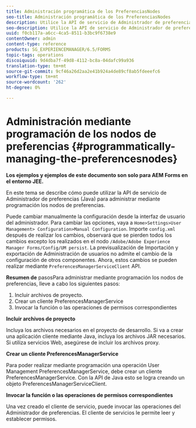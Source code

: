 ```yaml
---
title: Administración programática de los PreferenciasNodes
seo-title: Administración programática de los PreferenciasNodes
description: Utilice la API de servicio de Administrador de preferencias (Java) para administrar mediante programación los nodos de preferencias.
seo-description: Utilice la API de servicio de Administrador de preferencias (Java) para administrar mediante programación los nodos de preferencias.
uuid: f0cb117a-a6cc-4ca5-8511-b3bc9f6738e9
contentOwner: admin
content-type: reference
products: SG_EXPERIENCEMANAGER/6.5/FORMS
topic-tags: operations
discoiquuid: 9d4dba7f-49d8-4112-bc8a-04dafc99a936
translation-type: tm+mt
source-git-commit: 9cf46a26d2aa2e41b924a4de89cf8ab5fdeeefc6
workflow-type: tm+mt
source-wordcount: '262'
ht-degree: 0%

---
```



# Administración mediante programación de los nodos de preferencias {#programmatically-managing-the-preferencesnodes}

**Los ejemplos y ejemplos de este documento son solo para AEM Forms en el entorno JEE.**

En este tema se describe cómo puede utilizar la API de servicio de Administrador de preferencias (Java) para administrar mediante programación los nodos de preferencias.

Puede cambiar manualmente la configuración desde la interfaz de usuario del administrador. Para cambiar las opciones, vaya a `Home>Settings>User Management> Configuration>Manual Configuration`. Importe `config.xml` después de realizar los cambios, observará que se pierden todos los cambios excepto los realizados en el nodo `/Adobe/Adobe Experience Manager Forms/Config/UM persist`. La previsualización de Importación y exportación de Administración de usuarios no admite el cambio de la configuración de otros componentes. Ahora, estos cambios se pueden realizar mediante `PreferencesManagerServiceClient` API.

**Resumen de** pasosPara administrar mediante programación los nodos de preferencias, lleve a cabo los siguientes pasos:

1. Incluir archivos de proyecto.
1. Crear un cliente PreferencesManagerService
1. Invocar la función o las operaciones de permisos correspondientes

**Incluir archivos de proyecto**

Incluya los archivos necesarios en el proyecto de desarrollo. Si va a crear una aplicación cliente mediante Java, incluya los archivos JAR necesarios. Si utiliza servicios Web, asegúrese de incluir los archivos proxy.

**Crear un cliente PreferencesManagerService**

Para poder realizar mediante programación una operación User Management PreferencesManagerService, debe crear un cliente PreferencesManagerService. Con la API de Java esto se logra creando un objeto PreferencesManagerServiceClient.

**Invocar la función o las operaciones de permisos correspondientes**

Una vez creado el cliente de servicio, puede invocar las operaciones del Administrador de preferencias. El cliente de servicios le permite leer y establecer permisos.
